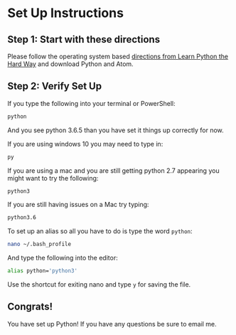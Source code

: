 # Set Up Instructions

## Step 1: Start with these directions
Please follow the operating system based [directions from Learn Python the Hard Way](https://learnpythonthehardway.org/python3/ex0.html) and download Python and Atom.

## Step 2: Verify Set Up
If you type the following into your terminal or PowerShell:

```bash
python
```

And you see python 3.6.5 than you have set it things up correctly for now.

If you are using windows 10 you may need to type in:

```bash
py
```

If you are using a mac and you are still getting python 2.7 appearing you might want to try the following:

```bash
python3
```

If you are still having issues on a Mac try typing:

```bash
python3.6
```

To set up an alias so all you have to do is type the word `python`:

```bash
nano ~/.bash_profile
```
And type the following into the editor:
```bash
alias python='python3'
```
Use the shortcut for exiting nano and type `y` for saving the file.

## Congrats!
You have set up Python! If you have any questions be sure to email me.

